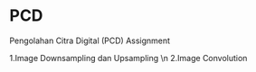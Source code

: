 # PCD
Pengolahan Citra Digital (PCD) Assignment

1.Image Downsampling dan Upsampling \n
2.Image Convolution
